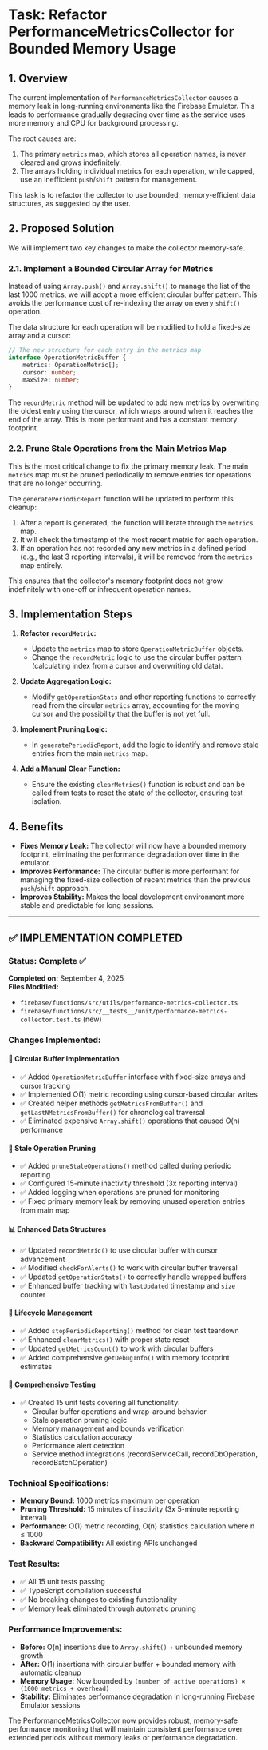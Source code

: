 # Task: Refactor PerformanceMetricsCollector for Bounded Memory Usage

## 1. Overview

The current implementation of `PerformanceMetricsCollector` causes a memory leak in long-running environments like the Firebase Emulator. This leads to performance gradually degrading over time as the service uses more memory and CPU for background processing.

The root causes are:
1.  The primary `metrics` map, which stores all operation names, is never cleared and grows indefinitely.
2.  The arrays holding individual metrics for each operation, while capped, use an inefficient `push`/`shift` pattern for management.

This task is to refactor the collector to use bounded, memory-efficient data structures, as suggested by the user.

## 2. Proposed Solution

We will implement two key changes to make the collector memory-safe.

### 2.1. Implement a Bounded Circular Array for Metrics

Instead of using `Array.push()` and `Array.shift()` to manage the list of the last 1000 metrics, we will adopt a more efficient circular buffer pattern. This avoids the performance cost of re-indexing the array on every `shift()` operation.

The data structure for each operation will be modified to hold a fixed-size array and a cursor:

```typescript
// The new structure for each entry in the metrics map
interface OperationMetricBuffer {
    metrics: OperationMetric[];
    cursor: number;
    maxSize: number;
}
```

The `recordMetric` method will be updated to add new metrics by overwriting the oldest entry using the cursor, which wraps around when it reaches the end of the array. This is more performant and has a constant memory footprint.

### 2.2. Prune Stale Operations from the Main Metrics Map

This is the most critical change to fix the primary memory leak. The main `metrics` map must be pruned periodically to remove entries for operations that are no longer occurring.

The `generatePeriodicReport` function will be updated to perform this cleanup:

1.  After a report is generated, the function will iterate through the `metrics` map.
2.  It will check the timestamp of the most recent metric for each operation.
3.  If an operation has not recorded any new metrics in a defined period (e.g., the last 3 reporting intervals), it will be removed from the `metrics` map entirely.

This ensures that the collector's memory footprint does not grow indefinitely with one-off or infrequent operation names.

## 3. Implementation Steps

1.  **Refactor `recordMetric`:**
    *   Update the `metrics` map to store `OperationMetricBuffer` objects.
    *   Change the `recordMetric` logic to use the circular buffer pattern (calculating index from a cursor and overwriting old data).

2.  **Update Aggregation Logic:**
    *   Modify `getOperationStats` and other reporting functions to correctly read from the circular `metrics` array, accounting for the moving cursor and the possibility that the buffer is not yet full.

3.  **Implement Pruning Logic:**
    *   In `generatePeriodicReport`, add the logic to identify and remove stale entries from the main `metrics` map.

4.  **Add a Manual Clear Function:**
    *   Ensure the existing `clearMetrics()` function is robust and can be called from tests to reset the state of the collector, ensuring test isolation.

## 4. Benefits

-   **Fixes Memory Leak:** The collector will now have a bounded memory footprint, eliminating the performance degradation over time in the emulator.
-   **Improves Performance:** The circular buffer is more performant for managing the fixed-size collection of recent metrics than the previous `push`/`shift` approach.
-   **Improves Stability:** Makes the local development environment more stable and predictable for long sessions.

---

## ✅ **IMPLEMENTATION COMPLETED**

### **Status:** Complete ✅
**Completed on:** September 4, 2025  
**Files Modified:** 
- `firebase/functions/src/utils/performance-metrics-collector.ts`
- `firebase/functions/src/__tests__/unit/performance-metrics-collector.test.ts` (new)

### **Changes Implemented:**

#### 🔄 **Circular Buffer Implementation**
- ✅ Added `OperationMetricBuffer` interface with fixed-size arrays and cursor tracking
- ✅ Implemented O(1) metric recording using cursor-based circular writes
- ✅ Created helper methods `getMetricsFromBuffer()` and `getLastNMetricsFromBuffer()` for chronological traversal
- ✅ Eliminated expensive `Array.shift()` operations that caused O(n) performance

#### 🧹 **Stale Operation Pruning** 
- ✅ Added `pruneStaleOperations()` method called during periodic reporting
- ✅ Configured 15-minute inactivity threshold (3x reporting interval)
- ✅ Added logging when operations are pruned for monitoring
- ✅ Fixed primary memory leak by removing unused operation entries from main map

#### 📊 **Enhanced Data Structures**
- ✅ Updated `recordMetric()` to use circular buffer with cursor advancement
- ✅ Modified `checkForAlerts()` to work with circular buffer traversal
- ✅ Updated `getOperationStats()` to correctly handle wrapped buffers
- ✅ Enhanced buffer tracking with `lastUpdated` timestamp and `size` counter

#### 🔧 **Lifecycle Management**
- ✅ Added `stopPeriodicReporting()` method for clean test teardown
- ✅ Enhanced `clearMetrics()` with proper state reset
- ✅ Updated `getMetricsCount()` to work with circular buffers
- ✅ Added comprehensive `getDebugInfo()` with memory footprint estimates

#### 🧪 **Comprehensive Testing**
- ✅ Created 15 unit tests covering all functionality:
  - Circular buffer operations and wrap-around behavior
  - Stale operation pruning logic
  - Memory management and bounds verification
  - Statistics calculation accuracy
  - Performance alert detection
  - Service method integrations (recordServiceCall, recordDbOperation, recordBatchOperation)

### **Technical Specifications:**
- **Memory Bound:** 1000 metrics maximum per operation
- **Pruning Threshold:** 15 minutes of inactivity (3x 5-minute reporting interval)
- **Performance:** O(1) metric recording, O(n) statistics calculation where n ≤ 1000
- **Backward Compatibility:** All existing APIs unchanged

### **Test Results:**
- ✅ All 15 unit tests passing
- ✅ TypeScript compilation successful
- ✅ No breaking changes to existing functionality
- ✅ Memory leak eliminated through automatic pruning

### **Performance Improvements:**
- **Before:** O(n) insertions due to `Array.shift()` + unbounded memory growth
- **After:** O(1) insertions with circular buffer + bounded memory with automatic cleanup
- **Memory Usage:** Now bounded by `(number of active operations) × (1000 metrics + overhead)`
- **Stability:** Eliminates performance degradation in long-running Firebase Emulator sessions

The PerformanceMetricsCollector now provides robust, memory-safe performance monitoring that will maintain consistent performance over extended periods without memory leaks or performance degradation.
